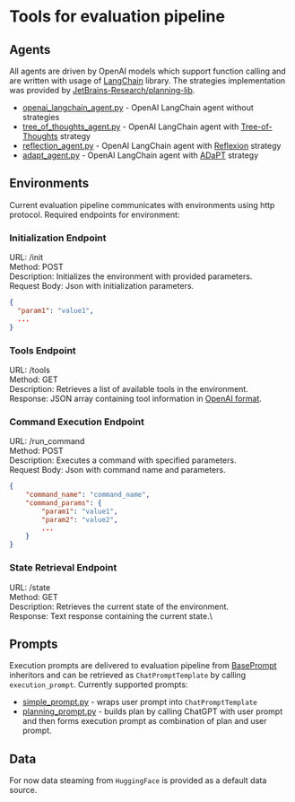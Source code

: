 # Tools for evaluation pipeline

## Agents
All agents are driven by OpenAI models which support function calling and are written with usage of [LangChain](https://www.langchain.com/) library. 
The strategies implementation was provided by [JetBrains-Research/planning-lib](https://github.com/JetBrains-Research/planning-library).
* [openai_langchain_agent.py](./agents/openai_langchain_agent.py) - OpenAI LangChain agent without strategies
* [tree_of_thoughts_agent.py]() - OpenAI LangChain agent with [Tree-of-Thoughts](https://arxiv.org/abs/2307.16789) strategy
* [reflection_agent.py]() - OpenAI LangChain agent with [Reflexion](https://arxiv.org/abs/2303.11366) strategy
* [adapt_agent.py]() - OpenAI LangChain agent with [ADaPT](https://arxiv.org/abs/2311.05772) strategy

## Environments
Current evaluation pipeline communicates with environments using http protocol. 
Required endpoints for environment:

### Initialization Endpoint
URL: /init\
Method: POST\
Description: Initializes the environment with provided parameters.\
Request Body: Json with initialization parameters.
```json
{
  "param1": "value1",
  ...
}
```

### Tools Endpoint
URL: /tools\
Method: GET\
Description: Retrieves a list of available tools in the environment.\
Response: JSON array containing tool information in [OpenAI format](https://platform.openai.com/docs/guides/function-calling).

### Command Execution Endpoint
URL: /run_command\
Method: POST\
Description: Executes a command with specified parameters.\
Request Body: Json with command name and parameters.
```json
{
    "command_name": "command_name",
    "command_params": {
        "param1": "value1",
        "param2": "value2",
        ...
    }
}
```

### State Retrieval Endpoint
URL: /state\
Method: GET\
Description: Retrieves the current state of the environment.\
Response: Text response containing the current state.\

## Prompts
Execution prompts are delivered to evaluation pipeline from [BasePrompt](./prompts/base_prompt.py) inheritors and 
can be retrieved as `ChatPromptTemplate` by calling `execution_prompt`.
Currently supported prompts:
* [simple_prompt.py](./prompts/simple_prompt.py) - wraps user prompt into `ChatPromptTemplate`
* [planning_prompt.py](./prompts/planning_prompt.py) - builds plan by calling ChatGPT with user prompt and then forms execution prompt as combination of plan and user prompt.

## Data
For now data steaming from `HuggingFace` is provided as a default data source.